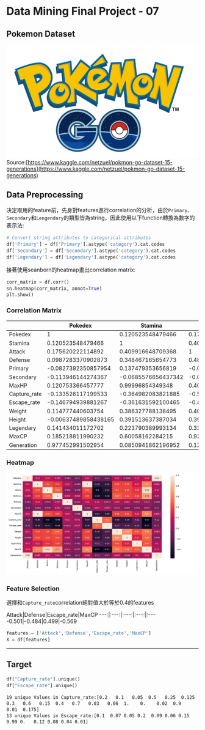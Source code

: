 # Data Mining Final Project - 07
## Pokemon Dataset
![](img/logo.png)
Source:[https://www.kaggle.com/netzuel/pokmon-go-dataset-15-generations](https://www.kaggle.com/netzuel/pokmon-go-dataset-15-generations)

## Data Preprocessing
決定取用的feature前，先身對features進行correlation的分析，由於`Primary`、`Secondary`和`Lengendary`的類型皆為string，因此使用以下function轉換為數字的表示法:

```python
# Convert string attributes to categorical attributes
df['Primary'] = df['Primary'].astype('category').cat.codes
df['Secondary'] = df['Secondary'].astype('category').cat.codes
df['Legendary'] = df['Legendary'].astype('category').cat.codes
```
接著使用seanborn的heatmap畫出correlation matrix:
```python
corr_matrix = df.corr()
sn.heatmap(corr_matrix, annot=True)
plt.show()
```
### Correlation Matrix

|              | Pokedex              | Stamina             | Attack              | Defense            | Primary              | Secondary           | MaxHP               | Capture_rate       | Escape_rate          | Weight              | Height               | Legendary           | MaxCP               | Generation          |
|--------------|----------------------|---------------------|---------------------|--------------------|----------------------|---------------------|---------------------|--------------------|----------------------|---------------------|----------------------|---------------------|---------------------|---------------------|
| Pokedex      | 1                    | 0.120523548479466   | 0.175620222114892   | 0.0987283370902873 | -0.0827392350857954  | -0.113946144274367  | 0.120753366457777   | -0.133526117199533 | -0.146794939881267   | 0.114777440603754   | -0.00637489858438165 | 0.141434011172702   | 0.185218811990232   | 0.977452991502954   |
| Stamina      | 0.120523548479466    | 1                   | 0.409916648709368   | 0.348467165654773  | 0.137479353656819    | -0.0685576656437342 | 0.99996854349348    | -0.364982083821885 | -0.361631592100465   | 0.386327788138495   | 0.391513637387034    | 0.223790389993134   | 0.60058162284215    | 0.0850941862196952  |
| Attack       | 0.175620222114892    | 0.409916648709368   | 1                   | 0.487407614642419  | -0.052025778426539   | -0.0782686834614212 | 0.409391757199128   | -0.501927412575266 | -0.410828833333153   | 0.401871517806077   | 0.394972991214527    | 0.332385521403667   | 0.923270827728863   | 0.122374110004443   |
| Defense      | 0.0987283370902873   | 0.348467165654773   | 0.487407614642419   | 1                  | 0.0830145234810126   | 0.0632354622390862  | 0.348522259808728   | -0.484783675498336 | -0.482166081896042   | 0.472485133030148   | 0.405105591835481    | 0.384257609680547   | 0.708355560973073   | 0.0404764951237791  |
| Primary      | -0.0827392350857954  | 0.137479353656819   | -0.052025778426539  | 0.0830145234810126 | 1                    | -0.0222685625844072 | 0.137426650148651   | 0.110998007267998  | -0.00122046448794102 | 0.0924562217861077  | 0.0818672159585654   | 0.00509493700855675 | 0.0136951975396291  | -0.0885185055139187 |
| Secondary    | -0.113946144274367   | -0.0685576656437342 | -0.0782686834614212 | 0.0632354622390862 | -0.0222685625844072  | 1                   | -0.0683366467210663 | 0.0705518401014275 | 0.0574516412811908   | -0.0309347870993126 | -0.0872552515532235  | -0.0808202078839337 | -0.0569506361013429 | -0.108362132743075  |
| MaxHP        | 0.120753366457777    | 0.99996854349348    | 0.409391757199128   | 0.348522259808728  | 0.137426650148651    | -0.0683366467210663 | 1                   | -0.365300375581313 | -0.36192293567865    | 0.386662424720671   | 0.391624193312466    | 0.224283341546061   | 0.600253904202552   | 0.08529390605767    |
| Capture_rate | -0.133526117199533   | -0.364982083821885  | -0.501927412575266  | -0.484783675498336 | 0.110998007267998    | 0.0705518401014275  | -0.365300375581313  | 1                  | 0.499510208466353    | -0.362569630685781  | -0.355134673595774   | -0.211956610357204  | -0.569315434066781  | -0.119957141064652  |
| Escape_rate  | -0.146794939881267   | -0.361631592100465  | -0.410828833333153  | -0.482166081896042 | -0.00122046448794102 | 0.0574516412811908  | -0.36192293567865   | 0.499510208466353  | 1                    | -0.269525023095457  | -0.25577780559174    | -0.261289297124386  | -0.506864719477773  | -0.117181951437937  |
| Weight       | 0.114777440603754    | 0.386327788138495   | 0.401871517806077   | 0.472485133030148  | 0.0924562217861077   | -0.0309347870993126 | 0.386662424720671   | -0.362569630685781 | -0.269525023095457   | 1                   | 0.637847268944309    | 0.426227427968951   | 0.540115889103117   | 0.0825060203123727  |
| Height       | -0.00637489858438165 | 0.391513637387034   | 0.394972991214527   | 0.405105591835481  | 0.0818672159585654   | -0.0872552515532235 | 0.391624193312466   | -0.355134673595774 | -0.25577780559174    | 0.637847268944309   | 1                    | 0.27270954578733    | 0.487338550976867   | -0.0393734849541566 |
| Legendary    | 0.141434011172702    | 0.223790389993134   | 0.332385521403667   | 0.384257609680547  | 0.00509493700855675  | -0.0808202078839337 | 0.224283341546061   | -0.211956610357204 | -0.261289297124386   | 0.426227427968951   | 0.27270954578733     | 1                   | 0.445100191010456   | 0.0996369581928592  |
| MaxCP        | 0.185218811990232    | 0.60058162284215    | 0.923270827728863   | 0.708355560973073  | 0.0136951975396291   | -0.0569506361013429 | 0.600253904202552   | -0.569315434066781 | -0.506864719477773   | 0.540115889103117   | 0.487338550976867    | 0.445100191010456   | 1                   | 0.122806297568225   |
| Generation   | 0.977452991502954    | 0.0850941862196952  | 0.122374110004443   | 0.0404764951237791 | -0.0885185055139187  | -0.108362132743075  | 0.08529390605767    | -0.119957141064652 | -0.117181951437937   | 0.0825060203123727  | -0.0393734849541566  | 0.0996369581928592  | 0.122806297568225   | 1                   |

### Heatmap
![](img/corr.png)

### Feature Selection
選擇和`Capture_rate`correlation絕對值大於等於0.4的features

Attack|Defense|Escape_rate|MaxCP
---:|:---:|:---:|:---:|:---
\-0.501|\-0.484|0.499|\-0.569

```python
features = ['Attack','Defense','Escape_rate','MaxCP']
X = df[features]
```
























---

## Target

```python
df["Capture_rate"].unique()
df["Escape_rate"].unique()
```




```
19 unique Values in Capture_rate:[0.2   0.1   0.05  0.5   0.25  0.125 0.3   0.6   0.15  0.4   0.7   0.03   0.06  1.    0.    0.02  0.9   0.01  0.175]
13 unique Values in Escape_rate:[0.1  0.07 0.05 0.2  0.09 0.06 0.15 0.99 0.   0.12 0.08 0.04 0.01]
```

